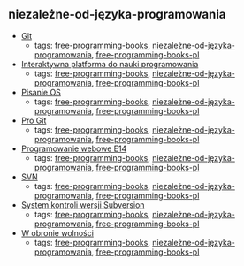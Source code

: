 niezależne-od-języka-programowania
---
* [Git](https://pl.wikibooks.org/wiki/Git)
    * tags: [free-programming-books](../tags/free-programming-books.md), [niezależne-od-języka-programowania](../tags/niezależne-od-języka-programowania.md), [free-programming-books-pl](../tags/free-programming-books-pl.md)
* [Interaktywna platforma do nauki programowania](http://apki.org)
    * tags: [free-programming-books](../tags/free-programming-books.md), [niezależne-od-języka-programowania](../tags/niezależne-od-języka-programowania.md), [free-programming-books-pl](../tags/free-programming-books-pl.md)
* [Pisanie OS](https://pl.wikibooks.org/wiki/Pisanie_OS)
    * tags: [free-programming-books](../tags/free-programming-books.md), [niezależne-od-języka-programowania](../tags/niezależne-od-języka-programowania.md), [free-programming-books-pl](../tags/free-programming-books-pl.md)
* [Pro Git](http://git-scm.com/book/pl/)
    * tags: [free-programming-books](../tags/free-programming-books.md), [niezależne-od-języka-programowania](../tags/niezależne-od-języka-programowania.md), [free-programming-books-pl](../tags/free-programming-books-pl.md)
* [Programowanie webowe E14](https://www.youtube.com/playlist?list=PLOYHgt8dIdoxOp0wtNk9Sle5WUsBZc6kq)
    * tags: [free-programming-books](../tags/free-programming-books.md), [niezależne-od-języka-programowania](../tags/niezależne-od-języka-programowania.md), [free-programming-books-pl](../tags/free-programming-books-pl.md)
* [SVN](https://pl.wikibooks.org/wiki/Subversion)
    * tags: [free-programming-books](../tags/free-programming-books.md), [niezależne-od-języka-programowania](../tags/niezależne-od-języka-programowania.md), [free-programming-books-pl](../tags/free-programming-books-pl.md)
* [System kontroli wersji Subversion](http://www.gajdaw.pl/varia/subversion-system-kontroli-wersji-tutorial/)
    * tags: [free-programming-books](../tags/free-programming-books.md), [niezależne-od-języka-programowania](../tags/niezależne-od-języka-programowania.md), [free-programming-books-pl](../tags/free-programming-books-pl.md)
* [W obronie wolności](http://stallman.helion.pl)
    * tags: [free-programming-books](../tags/free-programming-books.md), [niezależne-od-języka-programowania](../tags/niezależne-od-języka-programowania.md), [free-programming-books-pl](../tags/free-programming-books-pl.md)
